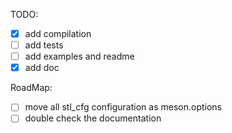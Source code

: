 TODO:
- [x] add compilation
- [ ] add tests
- [ ] add examples and readme
- [x] add doc

RoadMap:
- [ ] move all stl_cfg configuration as meson.options 
- [ ] double check the documentation
